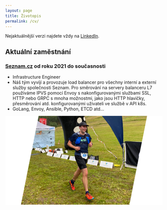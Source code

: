 ```yaml
---
layout: page
title: Životopis
permalink: /cv/
---
```

Nejaktuálnější verzi najdete vždy na [LinkedIn](https://www.linkedin.com/in/kgilich/).  

## Aktuální zaměstnání
### [Seznam.cz](https://o.seznam.cz/) od roku 2021 do současnosti
- Infrastructure Engineer
- Náš tým vyvíjí a provozuje load balancer pro všechny interní a externí služby společnosti Seznam. Pro směrování na servery balanceru L7 používáme IPVS pomocí Envoy s nakonfigurovanými službami SSL, HTTP nebo GRPC s mnoha možnostmi, jako jsou HTTP hlavičky, přesměrování atd. konfigurovanými uživateli ve službě v API k8s.
- GoLang, Envoy, Ansible, Python, ETCD atd...

![Krkonošská 21 2023](/images/me-running.png)

